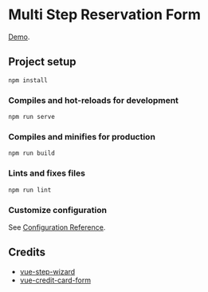 # Multi Step Reservation Form

[Demo](https://multistep-reservation-form.vercel.app/).

## Project setup

```
npm install
```

### Compiles and hot-reloads for development

```
npm run serve
```

### Compiles and minifies for production

```
npm run build
```

### Lints and fixes files

```
npm run lint
```

### Customize configuration

See [Configuration Reference](https://cli.vuejs.org/config/).

## Credits

- [vue-step-wizard](https://github.com/tushargugnani/vue-step-wizard)
- [vue-credit-card-form](https://github.com/patni1992/vue-credit-card-form)

